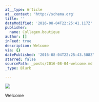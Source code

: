 ```yaml
---
at__type: Article
at__context: 'http://schema.org'
title: ''
dateModified: '2016-08-04T22:25:41.117Z'
publisher:
  name: Collagen.boutique
author: []
inFeed: true
description: Welcome
via: {}
datePublished: '2016-08-04T22:25:43.508Z'
starred: false
sourcePath: _posts/2016-08-04-welcome.md
_type: Blurb

---
```

![](https://the-grid-user-content.s3-us-west-2.amazonaws.com/45e5cbfa-5661-4df6-860a-7ee4775334d7.jpg)

Welcome
